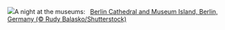 ![](https://www.bing.com/th?id=OHR.MuseumIsland_EN-US2197808554_UHD.jpg&w=1000)A night at the museums:&nbsp;&ensp;[Berlin Cathedral and Museum Island, Berlin, Germany (© Rudy Balasko/Shutterstock)](https://www.bing.com/th?id=OHR.MuseumIsland_EN-US2197808554_UHD.jpg)
<br><br/>
